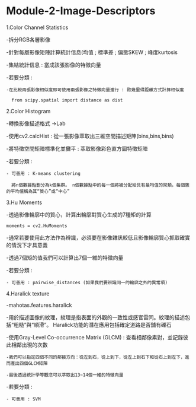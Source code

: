 # Module-2-Image-Descriptors

1.Color Channel Statistics

  -拆分RGB各層影像
  
  -針對每層影像矩陣計算統計信息(均值 ; 標準差 ; 偏態SKEW ; 峰度kurtosis
  
  -集結統計信息 : 當成該張影像的特徵向量
  
  -若要分類 : 
  
    -在比較兩張影像相似度即可使用兩張影像之特徵向量進行 : 歐幾里得距離方式計算相似度
    
      from scipy.spatial import distance as dist

2.Color Histogram
  
  -轉換影像描述格式 ->Lab
  
  -使用cv2.calcHist : 從一張影像萃取出三維空間描述矩陣(bins,bins,bins)
  
  -將特徵空間矩陣標準化並攤平 : 萃取影像彩色直方圖特徵矩陣

  -若要分類 : 
    
    - 可善用 : K-means clustering
    
      將n個數據點劃分為k個集群。 n個數據點中的每一個將被分配給具有最均值的聚類。每個簇的平均值稱為其“質心”或“中心”


3.Hu Moments
  
  -透過影像輪廓中的質心，計算出輪廓對質心生成的7種矩的計算
    
    moments = cv2.HuMoments
  
  -通常若要使用此方法作為辨識，必須要在影像雜訊較低且影像輪廓質心抓取確實的情況下才具意義
  
  -透過7個矩的值我們可以計算出7個一維的特徵向量
  
  -若要分類 : 
    
    - 可善用 : pairwise_distances (如果我們要辨識同一的輪廓之外的異常項)


4.Haralick texture

  -mahotas.features.haralick
  
  -用於描述圖像的紋理，紋理是指表面的外觀的一致性或感官雷同。紋理的描述包括“粗糙”與“順滑”。
    Haralick功能的潛在應用包括確定道路是否舖有礫石
    
  -使用Gray-Level Co-occurrence Matrix (GLCM) : 查看相鄰像素對，並記錄彼此相鄰出現的次數
  
    -我們可以指定四個不同的鄰接方向：從左到右，從上到下，從左上到右下和從右上到左下，進而產出四個GLCM矩陣
  
    -最後透過統計學等觀念可以萃取出13~14個一維的特徵向量
  
  -若要分類 : 
    
    - 可善用 : SVM

    
   
  



